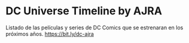 # DC Universe Timeline by AJRA

Listado de las películas y series de DC Comics que se estrenaran en los próximos años.
https://bit.ly/dc-ajra

